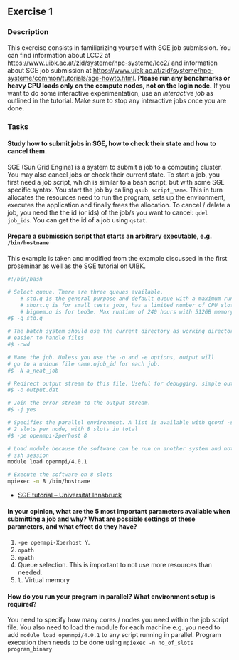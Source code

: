 ## Exercise 1
### Description
This exercise consists in familiarizing yourself with SGE job submission.
You can find information about LCC2 at https://www.uibk.ac.at/zid/systeme/hpc-systeme/lcc2/ and information about SGE job submission at https://www.uibk.ac.at/zid/systeme/hpc-systeme/common/tutorials/sge-howto.html.
**Please run any benchmarks or heavy CPU loads only on the compute nodes, not on the login node.**
If you want to do some interactive experimentation, use an _interactive job_ as outlined in the tutorial. Make sure to stop any interactive jobs once you are done.
### Tasks
#### Study how to submit jobs in SGE, how to check their state and how to cancel them.
SGE (Sun Grid Engine) is a system to submit a job to a computing cluster. You may also cancel jobs or check their current state. 
To start a job, you first need a job script, which is similar to a bash script, but with some SGE specific syntax. You start the job by calling `qsub script_name`. This in turn allocates the resources need to run the program, sets up the environment, executes the application and finally frees the allocation.
To cancel / delete a job, you need the the id (or ids) of the job/s you want to cancel: `qdel job_ids`. You can get the id of a job using `qstat`. 
#### Prepare a submission script that starts an arbitrary executable, e.g. `/bin/hostname`
This example is taken and modified from the example discussed in the first proseminar as well as the SGE tutorial on UIBK.
```bash
#!/bin/bash

# Select queue. There are three queues available. 
	# std.q is the general purpose and default queue with a maximum runtime of 240 hours. 
	# short.q is for small tests jobs, has a limited number of CPU slots and a max          	# runtime of 10 hours.
	# bigmem.q is for Leo3e. Max runtime of 240 hours with 512GB memory nodes.
#$ -q std.q

# The batch system should use the current directory as working directory. Makes it 
# easier to handle files 
#$ -cwd

# Name the job. Unless you use the -o and -e options, output will
# go to a unique file name.ojob_id for each job.
#$ -N a_neat_job

# Redirect output stream to this file. Useful for debugging, simple output, etc.
#$ -o output.dat

# Join the error stream to the output stream.
#$ -j yes

# Specifies the parallel environment. A list is available with qconf -spl. In this case
# 2 slots per node, with 8 slots in total
#$ -pe openmpi-2perhost 8

# Load module because the software can be run on another system and not in the current 
# ssh session
module load openmpi/4.0.1

# Execute the software on 8 slots
mpiexec -n 8 /bin/hostname
```
* [SGE tutorial – Universität Innsbruck](https://www.uibk.ac.at/zid/systeme/hpc-systeme/common/tutorials/sge-howto.html#HDR1_1_2)
#### In your opinion, what are the 5 most important parameters available when submitting a job and why? What are possible settings of these parameters, and what effect do they have?
1. `-pe openmpi-Xperhost Y`.
2. `opath`
3. `epath`
4. Queue selection. This is important to not use more resources than needed.
5. `l`. Virtual memory
#### How do you run your program in parallel? What environment setup is required?
You need to specify how many cores / nodes you need within the job script file. You also need to load the module for each machine e.g. you need to add `module load openmpi/4.0.1` to any script running in parallel. Program execution then needs to be done using `mpiexec -n no_of_slots program_binary`